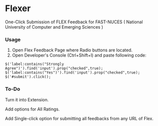 # Flexer
One-Click Submission of FLEX Feedback for FAST-NUCES ( National University of Computer and Emerging Sciences )

### Usage
1) Open Flex Feedback Page where Radio buttons are located.
2) Open Developer's Console (Ctrl+Shift+I) and paste following code:

```
$('label:contains("Strongly Agree")').find('input').prop("checked",true);
$('label:contains("Yes")').find('input').prop("checked",true);
$('#submit').click();
```

### To-Do
Turn it into Extension.

Add options for All Ratings.

Add Single-click option for submitting all feedbacks from any URL of Flex.
